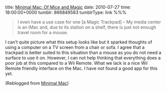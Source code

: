 title: [Minimal Mac: Of Mice and Magic](http://minimalmac.com/post/866196442/of-mice-and-magic)
date: 2010-07-27
time: 18:00:00+0000
tumblr: 866849583
tumblrType: link
%%%

> I even have a use case for one [a Magic Trackpad] – My media center is an iMac and, due to its station on a shelf, there is just not enough travel room for a mouse.

I can’t quite picture what this setup looks like but it sparked thoughts of using a computer on a TV screen from a chair or sofa. I agree that a trackpad is better suited to this situation than a mouse as you do not need a surface to use it on. However, I can not help thinking that everything does a poor job at this compared to a Wii Remote. What we lack is a nice Wii Remote friendly interface on the Mac. I have not found a good app for this yet. 

(Reblogged from [Minimal Mac](https://minimalmac.com/post/866196442/of-mice-and-magic))
